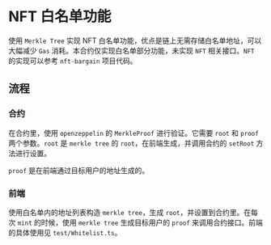 # NFT 白名单功能

使用 `Merkle Tree` 实现 NFT 白名单功能，优点是链上无需存储白名单地址，可以大幅减少 `Gas` 消耗。本合约仅实现白名单部分功能，未实现 `NFT` 相关接口。`NFT` 的实现可以参考 `nft-bargain` 项目代码。

## 流程
### 合约
在合约里，使用 `openzeppelin` 的 `MerkleProof` 进行验证。它需要 `root` 和 `proof` 两个参数。`root` 是 `merkle tree` 的 `root`，在前端生成，并调用合约的 `setRoot` 方法进行设置。

`proof` 是在前端通过目标用户的地址生成的。

### 前端
使用白名单内的地址列表构造 `merkle tree`，生成 `root`，并设置到合约里。在每次 `mint` 的时候，使用 `merkle tree` 生成目标用户的 `proof` 来调用合约接口。前端的具体使用见 `test/Whitelist.ts`。